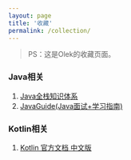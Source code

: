 ```yaml
---
layout: page
title: '收藏'
permalink: /collection/
---
```


> PS：这是Olek的收藏页面。


### Java相关
1. [Java全栈知识体系](https://www.pdai.tech/)
2. [JavaGuide(Java面试+学习指南)](https://javaguide.cn/)

### Kotlin相关
1. [Kotlin 官方文档 中文版](https://book.kotlincn.net/)
